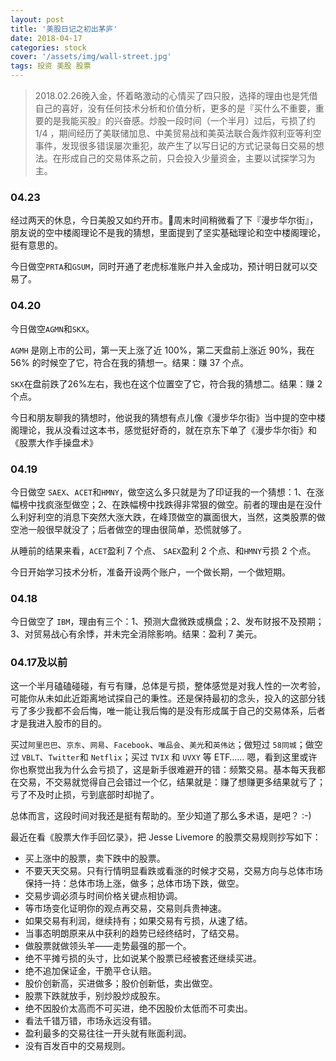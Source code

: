 ```yaml
---
layout: post
title: '美股日记之初出茅庐'
date: 2018-04-17
categories: stock
cover: '/assets/img/wall-street.jpg'
tags: 投资 美股 股票
---
```


> 2018.02.26晚入金，怀着略激动的心情买了四只股，选择的理由也是凭借自己的喜好，没有任何技术分析和价值分析，更多的是『买什么不重要，重要的是我能买股』的兴奋感。炒股一段时间（一个半月）过后，亏损了约 1/4 ，期间经历了美联储加息、中美贸易战和美英法联合轰炸叙利亚等利空事件，发现很多错误屡次重犯，故产生了以写日记的方式记录每日交易的想法。在形成自己的交易体系之前，只会投入少量资金，主要以试探学习为主。

### 04.23
经过两天的休息，今日美股又如约开市。周末时间稍微看了下『漫步华尔街』，朋友说的空中楼阁理论不是我的猜想，里面提到了坚实基础理论和空中楼阁理论，挺有意思的。

今日做空`PRTA`和`GSUM`，同时开通了老虎标准账户并入金成功，预计明日就可以交易了。

### 04.20
今日做空`AGMN`和`SKX`。

`AGMH` 是刚上市的公司，第一天上涨了近 100%，第二天盘前上涨近 90%，我在 56% 的时候空了它，符合在我的猜想一。结果：赚 37 个点。

`SKX`在盘前跌了26%左右，我也在这个位置空了它，符合我的猜想二。结果：赚 2 个点。

今日和朋友聊我的猜想时，他说我的猜想有点儿像《漫步华尔街》当中提的空中楼阁理论，我从没看过这本书，感觉挺好奇的，就在京东下单了《漫步华尔街》和《股票大作手操盘术》


### 04.19
今日做空 `SAEX`、`ACET`和`HMNY`，做空这么多只就是为了印证我的一个猜想：1、在涨幅榜中找疯涨型做空；2、在跌幅榜中找跌得非常狠的做空。前者的理由是在没什么利好利空的消息下突然大涨大跌，在峰顶做空的赢面很大，当然，这类股票的做空池一般很早就没了；后者做空的理由很简单，恐慌就够了。

从睡前的结果来看，`ACET`盈利 7 个点、 `SAEX`盈利 2 个点、和`HMNY`亏损 2 个点。

今日开始学习技术分析，准备开设两个账户，一个做长期，一个做短期。

### 04.18
今日做空了 `IBM`，理由有三个：1、预测大盘微跌或横盘；2、发布财报不及预期；3、对贸易战心有余悸，并未完全消除影响。结果：盈利 7 美元。

### 04.17及以前
这一个半月磕磕碰碰，有亏有赚，总体是亏损，整体感觉是对我人性的一次考验，可能你从未如此近距离地试探自己的秉性。还是保持最初的念头，投入的这部分钱亏了多少我都不会后悔，唯一能让我后悔的是没有形成属于自己的交易体系，后者才是我进入股市的目的。

买过`阿里巴巴`、`京东`、`网易`、`Facebook`、`唯品会`、`美光`和`英伟达`；做短过 `58同城`；做空过 `VBLT`、`Twitter`和 `Netflix`；买过 `TVIX` 和 `UVXY` 等 ETF…… 嗯，看到这里或许你也察觉出我为什么会亏损了，这是新手很难避开的错：频繁交易。基本每天我都在交易，不交易就觉得自己会错过一个亿，结果就是：赚了想赚更多结果就亏了；亏了不及时止损，亏到底部时却抛了。

总体而言，这段时间对我还是挺有帮助的。至少知道了那么多术语，是吧？ :-)

最近在看《股票大作手回忆录》，把 Jesse Livemore 的股票交易规则抄写如下：
* 买上涨中的股票，卖下跌中的股票。
* 不要天天交易。只有行情明显看跌或看涨的时候才交易，交易方向与总体市场保持一持：总体市场上涨，做多；总体市场下跌，做空。
* 交易步调必须与时间价格关键点相协调。
* 等市场变化证明你的观点再交易，交易则兵贵神速。
* 如果交易有利润，继续持有；如果交易有亏损，从速了结。
* 当事态明朗原来从中获利的趋势已经终结时，了结交易。
* 做股票就做领头羊——走势最强的那一个。
* 绝不平摊亏损的头寸，比如说某个股票已经被套还继续买进。
* 绝不追加保证金，干脆平仓认赔。
* 股价创新高，买进做多；股价创新低，卖出做空。
* 股票下跌就放手，别炒股炒成股东。
* 绝不因股价太高而不可买进，绝不因股价太低而不可卖出。
* 看法千错万错，市场永远没有错。
* 盈利最多的交易往往一开头就有账面利润。
* 没有百发百中的交易规则。
